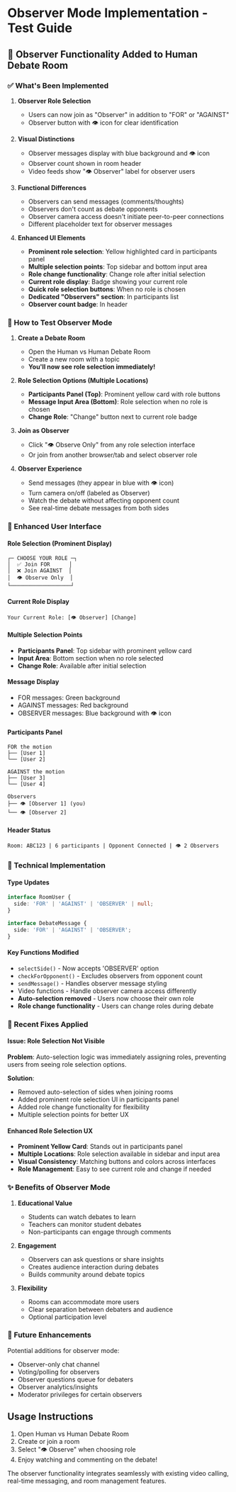 # Observer Mode Implementation - Test Guide

## 🎯 Observer Functionality Added to Human Debate Room

### ✅ What's Been Implemented

1. **Observer Role Selection**
   - Users can now join as "Observer" in addition to "FOR" or "AGAINST"
   - Observer button with 👁️ icon for clear identification

2. **Visual Distinctions**
   - Observer messages display with blue background and 👁️ icon
   - Observer count shown in room header
   - Video feeds show "👁️ Observer" label for observer users

3. **Functional Differences**
   - Observers can send messages (comments/thoughts)
   - Observers don't count as debate opponents
   - Observer camera access doesn't initiate peer-to-peer connections
   - Different placeholder text for observer messages

4. **Enhanced UI Elements**
   - **Prominent role selection**: Yellow highlighted card in participants panel
   - **Multiple selection points**: Top sidebar and bottom input area
   - **Role change functionality**: Change role after initial selection
   - **Current role display**: Badge showing your current role
   - **Quick role selection buttons**: When no role is chosen
   - **Dedicated "Observers" section**: In participants list
   - **Observer count badge**: In header

### 🧪 How to Test Observer Mode

1. **Create a Debate Room**
   - Open the Human vs Human Debate Room
   - Create a new room with a topic
   - **You'll now see role selection immediately!**

2. **Role Selection Options (Multiple Locations)**
   - **Participants Panel (Top)**: Prominent yellow card with role buttons
   - **Message Input Area (Bottom)**: Role selection when no role is chosen
   - **Change Role**: "Change" button next to current role badge

3. **Join as Observer**
   - Click "👁️ Observe Only" from any role selection interface
   - Or join from another browser/tab and select observer role

4. **Observer Experience**
   - Send messages (they appear in blue with 👁️ icon)
   - Turn camera on/off (labeled as Observer)
   - Watch the debate without affecting opponent count
   - See real-time debate messages from both sides

### 📱 Enhanced User Interface

#### Role Selection (Prominent Display)
```
┌─ CHOOSE YOUR ROLE ─┐
│  ✅ Join FOR      │
│  ❌ Join AGAINST  │  
│  👁️ Observe Only  │
└───────────────────┘
```

#### Current Role Display
```
Your Current Role: [👁️ Observer] [Change]
```

#### Multiple Selection Points
- **Participants Panel**: Top sidebar with prominent yellow card
- **Input Area**: Bottom section when no role selected
- **Change Role**: Available after initial selection

#### Message Display
- FOR messages: Green background
- AGAINST messages: Red background
- OBSERVER messages: Blue background with 👁️ icon

#### Participants Panel
```
FOR the motion
├── [User 1]
└── [User 2]

AGAINST the motion  
├── [User 3]
└── [User 4]

Observers
├── 👁️ [Observer 1] (you)
└── 👁️ [Observer 2]
```

#### Header Status
```
Room: ABC123 | 6 participants | Opponent Connected | 👁️ 2 Observers
```

### 🔧 Technical Implementation

#### Type Updates
```typescript
interface RoomUser {
  side: 'FOR' | 'AGAINST' | 'OBSERVER' | null;
}

interface DebateMessage {
  side: 'FOR' | 'AGAINST' | 'OBSERVER';
}
```

#### Key Functions Modified
- `selectSide()` - Now accepts 'OBSERVER' option
- `checkForOpponent()` - Excludes observers from opponent count
- `sendMessage()` - Handles observer message styling
- Video functions - Handle observer camera access differently
- **Auto-selection removed** - Users now choose their own role
- **Role change functionality** - Users can change roles during debate

### 🔧 Recent Fixes Applied

#### Issue: Role Selection Not Visible
**Problem**: Auto-selection logic was immediately assigning roles, preventing users from seeing role selection options.

**Solution**: 
- Removed auto-selection of sides when joining rooms
- Added prominent role selection UI in participants panel
- Added role change functionality for flexibility
- Multiple selection points for better UX

#### Enhanced Role Selection UX
- **Prominent Yellow Card**: Stands out in participants panel
- **Multiple Locations**: Role selection available in sidebar and input area
- **Visual Consistency**: Matching buttons and colors across interfaces
- **Role Management**: Easy to see current role and change if needed

### ✨ Benefits of Observer Mode

1. **Educational Value**
   - Students can watch debates to learn
   - Teachers can monitor student debates
   - Non-participants can engage through comments

2. **Engagement**
   - Observers can ask questions or share insights
   - Creates audience interaction during debates
   - Builds community around debate topics

3. **Flexibility**
   - Rooms can accommodate more users
   - Clear separation between debaters and audience
   - Optional participation level

### 🚀 Future Enhancements

Potential additions for observer mode:
- Observer-only chat channel
- Voting/polling for observers
- Observer questions queue for debaters
- Observer analytics/insights
- Moderator privileges for certain observers

## Usage Instructions

1. Open Human vs Human Debate Room
2. Create or join a room
3. Select "👁️ Observe" when choosing role
4. Enjoy watching and commenting on the debate!

The observer functionality integrates seamlessly with existing video calling, real-time messaging, and room management features.
